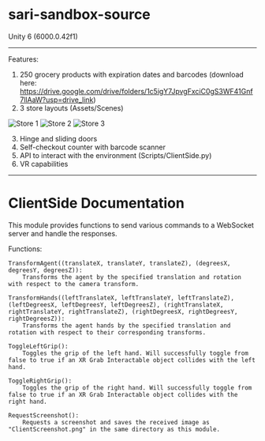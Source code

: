 # sari-sandbox-source
Unity 6 (6000.0.42f1)

-------------
Features:
1. 250 grocery products with expiration dates and barcodes (download here: https://drive.google.com/drive/folders/1c5igY7JpvgFxciC0gS3WF41Gnf7llAaW?usp=drive_link)
2. 3 store layouts (Assets/Scenes)

![Store 1](Images/Store1.gif)
![Store 2](Images/Store2.gif)
![Store 3](Images/Store3.gif)

3. Hinge and sliding doors
4. Self-checkout counter with barcode scanner
5. API to interact with the environment (Scripts/ClientSide.py)
6. VR capabilities
-------------

# ClientSide Documentation
This module provides functions to send various commands to a WebSocket server and handle the responses.

Functions:
	
	TransformAgent((translateX, translateY, translateZ), (degreesX, degreesY, degreesZ)):
		Transforms the agent by the specified translation and rotation with respect to the camera transform.
	
	TransformHands((leftTranslateX, leftTranslateY, leftTranslateZ), (leftDegreesX, leftDegreesY, leftDegreesZ), (rightTranslateX, rightTranslateY, rightTranslateZ), (rightDegreesX, rightDegreesY, rightDegreesZ)):
		Transforms the agent hands by the specified translation and rotation with respect to their corresponding transforms.
	
	ToggleLeftGrip():
		Toggles the grip of the left hand. Will successfully toggle from false to true if an XR Grab Interactable object collides with the left hand.
	
	ToggleRightGrip():
		Toggles the grip of the right hand. Will successfully toggle from false to true if an XR Grab Interactable object collides with the right hand.
	
	RequestScreenshot():
		Requests a screenshot and saves the received image as "ClientScreenshot.png" in the same directory as this module.
